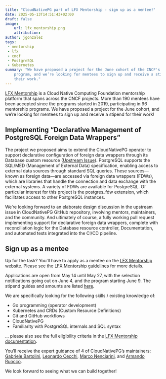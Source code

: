 ```yaml
---
title: "CloudNativePG part of LFX Mentorship - sign up as a mentee!"
date: 2025-05-13T14:51:43+02:00
draft: false
image:
    url: lfx_mentorship.png
    attribution:
author: jgonzalez
tags:
 - mentorship
 - lfx
 - cncf
 - PostgreSQL
 - Kubernetes
summary: "We have proposed a project for the June cohort of the CNCF's LFX Mentorship 
    program, and we’re looking for mentees to sign up and receive a stipend for 
    their work."
---
```


[LFX Mentorship](https://lfx.linuxfoundation.org/tools/mentorship/) is a Cloud Native Computing Foundation mentorship 
platform that spans across the CNCF projects. More than 190 mentees have been 
accepted since the programs started in 2019, participating in 96 mentorship 
programs. We have proposed a project for the June cohort, and we’re looking 
for mentees to sign up and receive a stipend for their work!

## Implementing “Declarative Management of PostgreSQL Foreign Data Wrappers” 
The project we proposed aims to extend the CloudNativePG operator to support 
declarative configuration of foreign data wrappers through its Database custom 
resource ([Upstream Issue](http://cloudnative-pg/cloudnative-pg#4683)). 
PostgreSQL supports the SQL/MED (Management of External Data) specification, 
enabling access to external data sources through standard SQL queries. These 
sources—known as foreign data—are accessed via foreign data wrappers (FDWs), 
which are libraries that handle the connection and data exchange with the 
external systems. A variety of FDWs are available for PostgreSQL. 
Of particular interest for this project is the postgres_fdw extension, 
which facilitates access to other PostgreSQL instances.

We’re looking forward to an elaborate design discussion in the upstream issue 
in CloudNativePG GitHub repository, involving mentors, maintainers, and the 
community. And ultimately of course, a fully working pull request implementing 
support for declarative foreign data wrappers, complete with reconciliation 
logic for the Database resource controller, Documentation, and automated tests 
integrated into the CI/CD pipeline.

## Sign up as a mentee
Up for the task? You'll have to apply as a mentee on the [LFX Mentorship website](https://lfx.linuxfoundation.org/tools/mentorship/). 
Please see the [LFX Mentorship guidelines](https://docs.linuxfoundation.org/lfx/mentorship/mentee-guide) for more details. 

Applications are open from May 14 until May 27, with the selection 
notifications going out on June 4, and the program starting June 9. 
The stipend guides and amounts are listed [here](https://docs.linuxfoundation.org/lfx/mentorship/mentee-stipends).

We are specifically looking for the following skills / existing knowledge of:
* Go programming (operator development)
* Kubernetes and CRDs (Custom Resource Definitions)
* Git and GitHub workflows
* CloudNativePG
* Familiarity with PostgreSQL internals and SQL syntax

... please also see the full eligibility criteria in the [LFX Mentorship documentation](https://docs.linuxfoundation.org/lfx/mentorship/mentees).

You’ll receive the expert guidance of 4 of CloudNativePG’s maintainers: 
[Gabriele Bartolini](https://github.com/gbartolini), [Leonardo Cecchi](https://github.com/leonardoce), [Marco Nenciarini](https://github.com/mnencia), and [Armando Ruocco](https://github.com/armru). 

We look forward to seeing what we can build together!
